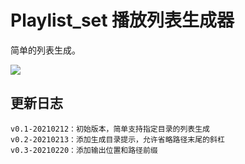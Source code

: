 # Playlist_set 播放列表生成器

简单的列表生成。

![](https://disk.vvnote.org/github/gi-tools/1-playlist-set/1.png)

## 更新日志

```
v0.1-20210212：初始版本，简单支持指定目录的列表生成
v0.2-20210213：添加生成目录提示，允许省略路径末尾的斜杠
v0.3-20210220：添加输出位置和路径前缀
```

